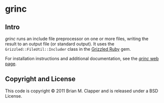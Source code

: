 # grinc

## Intro

*grinc* runs an include file preprocessor on one or more files, writing the
result to an output file (or standard output). It uses the
`Grizzled::FileUtil::Includer` class in the [Grizzled Ruby][] gem.

For installation instructions and additional documentation, see the
[*grinc* web page][].

## Copyright and License

This code is copyright &copy; 2011 Brian M. Clapper and is released under a
BSD License.

[*grinc* web page]: http://software.clapper.org/grinc/
[Grizzled Ruby]: http://software.clapper.org/grizzled-ruby/
